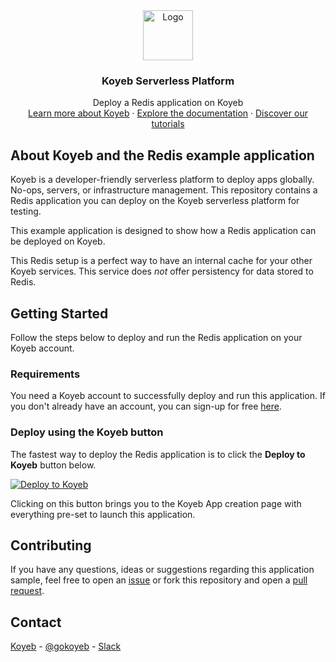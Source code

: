 <div align="center">
  <a href="https://koyeb.com">
    <img src="https://www.koyeb.com/static/images/icons/koyeb.svg" alt="Logo" width="80" height="80">
  </a>
  <h3 align="center">Koyeb Serverless Platform</h3>
  <p align="center">
    Deploy a Redis application on Koyeb
    <br />
    <a href="https://koyeb.com">Learn more about Koyeb</a>
    ·
    <a href="https://koyeb.com/docs">Explore the documentation</a>
    ·
    <a href="https://koyeb.com/tutorials">Discover our tutorials</a>
  </p>
</div>


## About Koyeb and the Redis example application

Koyeb is a developer-friendly serverless platform to deploy apps globally. No-ops, servers, or infrastructure management.
This repository contains a Redis application you can deploy on the Koyeb serverless platform for testing.

This example application is designed to show how a Redis application can be deployed on Koyeb.

This Redis setup is a perfect way to have an internal cache for your other Koyeb services. This service does *not* offer persistency for data stored to Redis.

## Getting Started

Follow the steps below to deploy and run the Redis application on your Koyeb account.

### Requirements

You need a Koyeb account to successfully deploy and run this application. If you don't already have an account, you can sign-up for free [here](https://app.koyeb.com/auth/signup).

### Deploy using the Koyeb button

The fastest way to deploy the Redis application is to click the **Deploy to Koyeb** button below.

[![Deploy to Koyeb](https://www.koyeb.com/static/images/deploy/button.svg)](https://app.koyeb.com/deploy?type=docker&image=redis&ports=6379;tcp&name=redis-on-koyeb)

Clicking on this button brings you to the Koyeb App creation page with everything pre-set to launch this application.

## Contributing

If you have any questions, ideas or suggestions regarding this application sample, feel free to open an [issue](//github.com/koyeb/example-redis/issues) or fork this repository and open a [pull request](//github.com/koyeb/example-redis/pulls).

## Contact

[Koyeb](https://www.koyeb.com) - [@gokoyeb](https://twitter.com/gokoyeb) - [Slack](http://slack.koyeb.com/)
